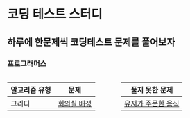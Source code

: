 # 코딩 테스트 스터디

## 하루에 한문제씩 코딩테스트 문제를 풀어보자

### 프로그래머스
<div style="display: flex; justify-content: space-between;">
  <div style="flex: 1; padding-right: 10px;">

|알고리즘 유형|문제|
|---|---|
|그리디|[회의실 배정](meeting-room.md)|

  </div>

  <div style="flex: 1; padding-left: 10px;">


|풀지 못한 문제|
|---|
|[유저가 주문한 음식](food.md)|

   </div>
</div>



